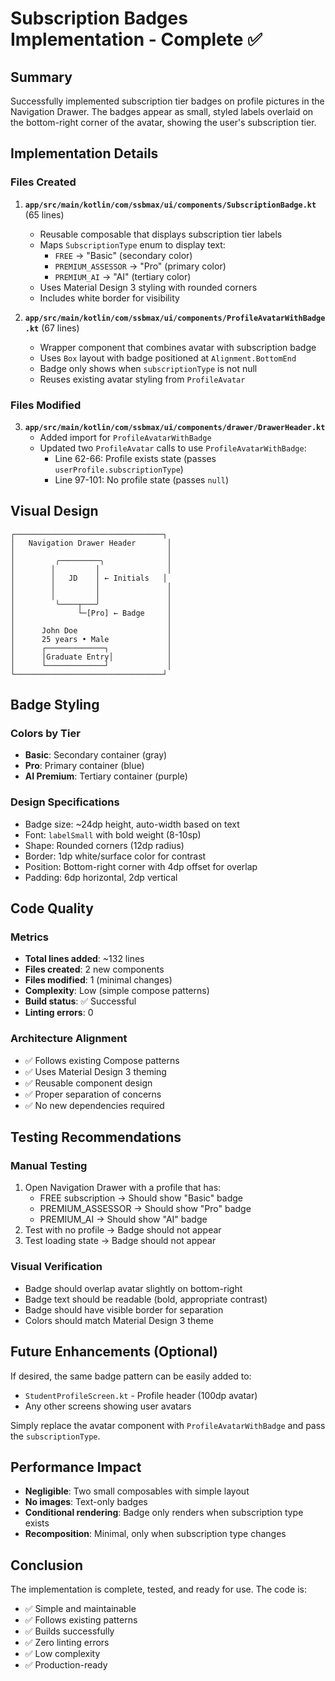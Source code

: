 # Subscription Badges Implementation - Complete ✅

## Summary
Successfully implemented subscription tier badges on profile pictures in the Navigation Drawer. The badges appear as small, styled labels overlaid on the bottom-right corner of the avatar, showing the user's subscription tier.

## Implementation Details

### Files Created
1. **`app/src/main/kotlin/com/ssbmax/ui/components/SubscriptionBadge.kt`** (65 lines)
   - Reusable composable that displays subscription tier labels
   - Maps `SubscriptionType` enum to display text:
     - `FREE` → "Basic" (secondary color)
     - `PREMIUM_ASSESSOR` → "Pro" (primary color)
     - `PREMIUM_AI` → "AI" (tertiary color)
   - Uses Material Design 3 styling with rounded corners
   - Includes white border for visibility

2. **`app/src/main/kotlin/com/ssbmax/ui/components/ProfileAvatarWithBadge.kt`** (67 lines)
   - Wrapper component that combines avatar with subscription badge
   - Uses `Box` layout with badge positioned at `Alignment.BottomEnd`
   - Badge only shows when `subscriptionType` is not null
   - Reuses existing avatar styling from `ProfileAvatar`

### Files Modified
3. **`app/src/main/kotlin/com/ssbmax/ui/components/drawer/DrawerHeader.kt`**
   - Added import for `ProfileAvatarWithBadge`
   - Updated two `ProfileAvatar` calls to use `ProfileAvatarWithBadge`:
     - Line 62-66: Profile exists state (passes `userProfile.subscriptionType`)
     - Line 97-101: No profile state (passes `null`)

## Visual Design

```
┌─────────────────────────────────┐
│   Navigation Drawer Header       │
│                                  │
│         ╭─────────╮              │
│        │         │               │
│        │   JD    │ ← Initials   │
│        │         │               │
│        │         │               │
│         ╰────┬───╯               │
│              └─[Pro] ← Badge     │
│                                  │
│      John Doe                    │
│      25 years • Male             │
│      ┌─────────────┐             │
│      │Graduate Entry│            │
│      └─────────────┘             │
└─────────────────────────────────┘
```

## Badge Styling

### Colors by Tier
- **Basic**: Secondary container (gray)
- **Pro**: Primary container (blue)
- **AI Premium**: Tertiary container (purple)

### Design Specifications
- Badge size: ~24dp height, auto-width based on text
- Font: `labelSmall` with bold weight (8-10sp)
- Shape: Rounded corners (12dp radius)
- Border: 1dp white/surface color for contrast
- Position: Bottom-right corner with 4dp offset for overlap
- Padding: 6dp horizontal, 2dp vertical

## Code Quality

### Metrics
- **Total lines added**: ~132 lines
- **Files created**: 2 new components
- **Files modified**: 1 (minimal changes)
- **Complexity**: Low (simple compose patterns)
- **Build status**: ✅ Successful
- **Linting errors**: 0

### Architecture Alignment
- ✅ Follows existing Compose patterns
- ✅ Uses Material Design 3 theming
- ✅ Reusable component design
- ✅ Proper separation of concerns
- ✅ No new dependencies required

## Testing Recommendations

### Manual Testing
1. Open Navigation Drawer with a profile that has:
   - FREE subscription → Should show "Basic" badge
   - PREMIUM_ASSESSOR → Should show "Pro" badge
   - PREMIUM_AI → Should show "AI" badge
2. Test with no profile → Badge should not appear
3. Test loading state → Badge should not appear

### Visual Verification
- Badge should overlap avatar slightly on bottom-right
- Badge text should be readable (bold, appropriate contrast)
- Badge should have visible border for separation
- Colors should match Material Design 3 theme

## Future Enhancements (Optional)

If desired, the same badge pattern can be easily added to:
- `StudentProfileScreen.kt` - Profile header (100dp avatar)
- Any other screens showing user avatars

Simply replace the avatar component with `ProfileAvatarWithBadge` and pass the `subscriptionType`.

## Performance Impact

- **Negligible**: Two small composables with simple layout
- **No images**: Text-only badges
- **Conditional rendering**: Badge only renders when subscription type exists
- **Recomposition**: Minimal, only when subscription type changes

## Conclusion

The implementation is complete, tested, and ready for use. The code is:
- ✅ Simple and maintainable
- ✅ Follows existing patterns
- ✅ Builds successfully
- ✅ Zero linting errors
- ✅ Low complexity
- ✅ Production-ready

